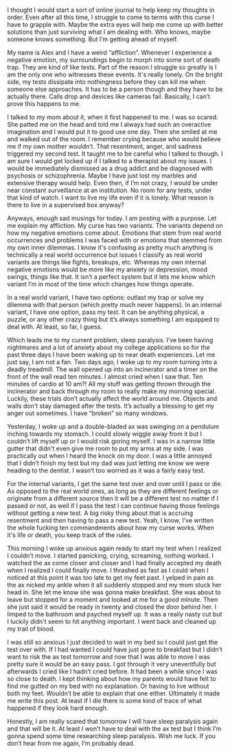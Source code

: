I  thought I would start a sort of online journal to help keep my thoughts in order.  Even after all this time, I struggle to come to terms with this curse I have to grapple with. Maybe the extra eyes will help me come up with better solutions than just surviving what I am dealing with. Who knows, maybe someone knows something. But I’m getting ahead of myself.

My name is Alex and I have a weird “affliction”. Whenever I experience a negative emotion, my surroundings begin to morph into some sort of death trap. They are kind of like tests. Part of the reason I struggle so greatly is I am the only one who witnesses these events. It's really lonely. On the bright side, my tests dissipate into nothingness before they can kill me when someone else approaches. It has to be a person though and they have to be actually there. Calls drop and devices like cameras fail. Basically, I can’t prove this happens to me.

I talked to my mom about it, when it first happened to me. I was so scared. She patted me on the head and told me I always had such an overactive imagination and I would put it to good use one day. Then she smiled at me and walked out of the room. I remember crying because who would believe me if my own mother wouldn’t. That resentment, anger, and sadness triggered my second test. It taught me to be careful who I talked to though. I am sure I would get locked up if I talked to a therapist about my issues. I would be immediately dismissed as a drug addict and be diagnosed with psychosis or schizophrenia. Maybe I have just lost my marbles and extensive therapy would help. Even then, if I’m not crazy, I would be under near constant surveillance at an institution. No room for any tests, under that kind of watch. I want to live my life even if it is lonely. What reason is there to live in a supervised box anyway?

Anyways, enough sad musings for today. I am posting with a purpose. Let me explain my affliction. My curse has two variants. The variants depend on how my negative emotions come about. Emotions that stem from real world occurrences and problems I was faced with or emotions that stemmed from my own inner dilemmas. I know it's confusing as pretty much anything is technically a real world occurrence but issues I classify as real world variants are things like fights, breakups, etc. Whereas my own internal negative emotions would be more like my anxiety or depression, mood swings, things like that. It isn’t a perfect system but it lets me know which variant I’m in most of the time which changes how things operate. 

In a real world variant, I have two options: outlast my trap or solve my dilemma with that person (which pretty much never happens). In an internal variant, I have one option, pass my test. It can be anything physical, a puzzle, or any other crazy thing but it’s always something I am equipped to deal with. At least, so far, I guess. 

Which leads me to my current problem, sleep paralysis. I’ve been having nightmares and a lot of anxiety about my college applications so for the past three days I have been waking up to near death experiences. Let me just say, I am not a fan. Two days ago, I woke up to my room turning into a deadly treadmill. The wall opened up into an incinerator and a timer on the front of the wall read ten minutes. I almost cried when I saw that. Ten minutes of cardio at 10 am?! All my stuff was getting thrown through the incinerator and back through my room to really make my morning special. Luckily, these trials don’t actually affect the world around me. Objects and walls don't stay damaged after the tests. It’s actually a blessing to get my anger out sometimes. I have “broken” so many windows. 

Yesterday, I woke up and a double-bladed ax was swinging on a pendulum inching towards my stomach. I could slowly wiggle away from it but I couldn’t lift myself up or I would risk goring myself. I was in a narrow little gutter that didn't even give me room to put my arms at my side. I was practically out when I heard the knock on my door. I was a little annoyed that I didn’t finish my test but my dad was just letting me know we were heading to the dentist. I wasn’t too worried as it was a fairly easy test. 

For the internal variants, I get the same test over and over until I pass or die. As opposed to the real world ones, as long as they are different feelings or originate from a different source then it will be a different test no matter if I passed or not, as well if I pass the test I can continue having those feelings without getting a new test. A big risky thing about that is accruing resentment and then having to pass a new test. Yeah, I know, I’ve written the whole fucking ten commandments about how my curse works. When it's life or death, you keep track of the rules.

This morning I woke up anxious again ready to start my test when I realized I couldn’t move. I started panicking, crying, screaming, nothing worked. I watched the ax come closer and closer and I had finally accepted my death when I realized I could finally move. I thrashed as fast as I could when I noticed at this point it was too late to get my feet past. I yelped in pain as the ax nicked my ankle when it all suddenly stopped and my mom stuck her head in. She let me know she was gonna make breakfast. She was about to leave but stopped for a moment and looked at me for a good minute. Then she just said it would be ready in twenty and closed the door behind her. I limped to the bathroom and psyched myself up. It was a really nasty cut but I luckily didn't seem to hit anything important. I went back and cleaned up my trail of blood. 

I was still so anxious I just decided to wait in my bed so I could just get the test over with. If I had wanted I could have just gone to breakfast but I didn’t want to risk the ax test tomorrow and now that I was able to move I was pretty sure it would be an easy pass. I got through it very uneventfully but afterwards I cried like I hadn’t cried before. It had been a while since I was so close to death. I kept thinking about how my parents would have felt to find me gutted on my bed with no explanation. Or having to live without both my feet. Wouldn’t be able to explain that one either. Ultimately it made me write this post. At least if I die there is some kind of trace of what happened if they look hard enough. 

Honestly, I am really scared that tomorrow I will have sleep paralysis again and that will be it. At least I won’t have to deal with the ax test but I think I’m gonna spend some time researching sleep paralysis. Wish me luck. If you don’t hear from me again, I’m probably dead.